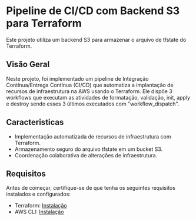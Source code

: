 # Pipeline de CI/CD com Backend S3 para Terraform

Este projeto utiliza um backend S3 para armazenar o arquivo de tfstate do Terraform. 

## Visão Geral

Neste projeto, foi implementado um pipeline de Integração Contínua/Entrega Contínua (CI/CD) que automatiza a implantação de recursos de infraestrutura na AWS usando o Terraform. Ele dispõe 3 workflows que executam as atividades de formatação, validação, init, apply e destroy sendo esses 3 últimos executados com "workflow_dispatch".

## Caracteristicas

- Implementação automatizada de recursos de infraestrutura com Terraform.
- Armazenamento seguro do arquivo tfstate em um bucket S3.
- Coordenação colaborativa de alterações de infraestrutura.

## Requisitos

Antes de começar, certifique-se de que tenha os seguintes requisitos instalados e configurados:

- Terraform: [Instalação](https://www.terraform.io/downloads.html)
- AWS CLI: [Instalação](https://aws.amazon.com/cli/)
